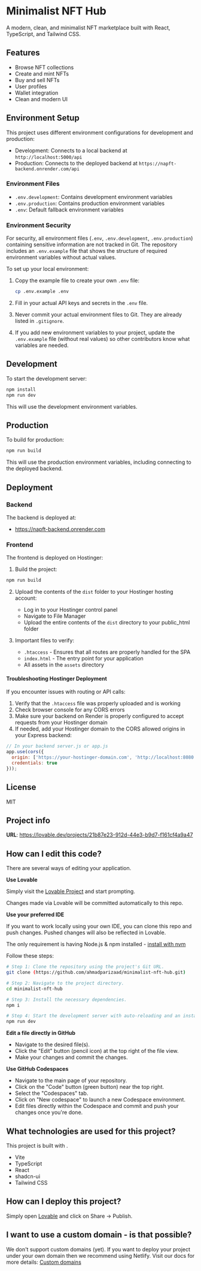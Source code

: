 # Minimalist NFT Hub

A modern, clean, and minimalist NFT marketplace built with React, TypeScript, and Tailwind CSS.

## Features

- Browse NFT collections
- Create and mint NFTs
- Buy and sell NFTs
- User profiles
- Wallet integration
- Clean and modern UI

## Environment Setup

This project uses different environment configurations for development and production:

- Development: Connects to a local backend at `http://localhost:5000/api`
- Production: Connects to the deployed backend at `https://napft-backend.onrender.com/api`

### Environment Files

- `.env.development`: Contains development environment variables
- `.env.production`: Contains production environment variables
- `.env`: Default fallback environment variables

### Environment Security

For security, all environment files (`.env`, `.env.development`, `.env.production`) containing sensitive information are not tracked in Git. The repository includes an `.env.example` file that shows the structure of required environment variables without actual values.

To set up your local environment:

1. Copy the example file to create your own `.env` file:
   ```bash
   cp .env.example .env
   ```

2. Fill in your actual API keys and secrets in the `.env` file.

3. Never commit your actual environment files to Git. They are already listed in `.gitignore`.

4. If you add new environment variables to your project, update the `.env.example` file (without real values) so other contributors know what variables are needed.

## Development

To start the development server:

```bash
npm install
npm run dev
```

This will use the development environment variables.

## Production

To build for production:

```bash
npm run build
```

This will use the production environment variables, including connecting to the deployed backend.

## Deployment

### Backend
The backend is deployed at:
- https://napft-backend.onrender.com

### Frontend
The frontend is deployed on Hostinger:

1. Build the project:
```bash
npm run build
```

2. Upload the contents of the `dist` folder to your Hostinger hosting account:
   - Log in to your Hostinger control panel
   - Navigate to File Manager
   - Upload the entire contents of the `dist` directory to your public_html folder

3. Important files to verify:
   - `.htaccess` - Ensures that all routes are properly handled for the SPA
   - `index.html` - The entry point for your application
   - All assets in the `assets` directory

#### Troubleshooting Hostinger Deployment
If you encounter issues with routing or API calls:

1. Verify that the `.htaccess` file was properly uploaded and is working
2. Check browser console for any CORS errors
3. Make sure your backend on Render is properly configured to accept requests from your Hostinger domain
4. If needed, add your Hostinger domain to the CORS allowed origins in your Express backend:

```javascript
// In your backend server.js or app.js
app.use(cors({
  origin: ['https://your-hostinger-domain.com', 'http://localhost:8080'],
  credentials: true
}));
```

## License

MIT

## Project info

**URL**: https://lovable.dev/projects/21b87e23-912d-44e3-b9d7-f161cf4a9a47

## How can I edit this code?

There are several ways of editing your application.

**Use Lovable**

Simply visit the [Lovable Project](https://lovable.dev/projects/21b87e23-912d-44e3-b9d7-f161cf4a9a47) and start prompting.

Changes made via Lovable will be committed automatically to this repo.

**Use your preferred IDE**

If you want to work locally using your own IDE, you can clone this repo and push changes. Pushed changes will also be reflected in Lovable.

The only requirement is having Node.js & npm installed - [install with nvm](https://github.com/nvm-sh/nvm#installing-and-updating)

Follow these steps:

```sh
# Step 1: Clone the repository using the project's Git URL.
git clone (https://github.com/ahmadparizaad/minimalist-nft-hub.git)

# Step 2: Navigate to the project directory.
cd minimalist-nft-hub

# Step 3: Install the necessary dependencies.
npm i

# Step 4: Start the development server with auto-reloading and an instant preview.
npm run dev
```

**Edit a file directly in GitHub**

- Navigate to the desired file(s).
- Click the "Edit" button (pencil icon) at the top right of the file view.
- Make your changes and commit the changes.

**Use GitHub Codespaces**

- Navigate to the main page of your repository.
- Click on the "Code" button (green button) near the top right.
- Select the "Codespaces" tab.
- Click on "New codespace" to launch a new Codespace environment.
- Edit files directly within the Codespace and commit and push your changes once you're done.

## What technologies are used for this project?

This project is built with .

- Vite
- TypeScript
- React
- shadcn-ui
- Tailwind CSS

## How can I deploy this project?

Simply open [Lovable](https://lovable.dev/projects/21b87e23-912d-44e3-b9d7-f161cf4a9a47) and click on Share -> Publish.

## I want to use a custom domain - is that possible?

We don't support custom domains (yet). If you want to deploy your project under your own domain then we recommend using Netlify. Visit our docs for more details: [Custom domains](https://docs.lovable.dev/tips-tricks/custom-domain/)
